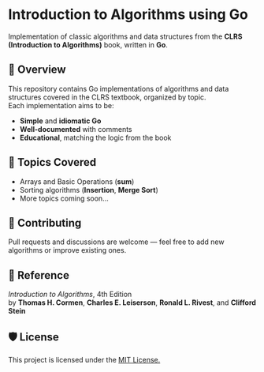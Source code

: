 # Introduction to Algorithms using Go

Implementation of classic algorithms and data structures from the **CLRS (Introduction to Algorithms)** book, written in **Go**.

## 📘 Overview
This repository contains Go implementations of algorithms and data structures covered in the CLRS textbook, organized by topic.  
Each implementation aims to be:
- **Simple** and **idiomatic Go**
- **Well-documented** with comments
- **Educational**, matching the logic from the book

## 🧠 Topics Covered
- Arrays and Basic Operations (**sum**)
- Sorting algorithms (**Insertion**, **Merge Sort**)
- More topics coming soon...

## 🧩 Contributing

Pull requests and discussions are welcome — feel free to add new algorithms or improve existing ones.

## 📖 Reference

<i>Introduction to Algorithms</i>, 4th Edition <br>
by **Thomas H. Cormen**, **Charles E. Leiserson**, **Ronald L. Rivest**, and **Clifford Stein**

## 🛡️ License
This project is licensed under the <a href="https://github.com/MohammadTaghipour/Algorithms-CLRS/blob/master/LICENSE.txt"> MIT License.</a>

